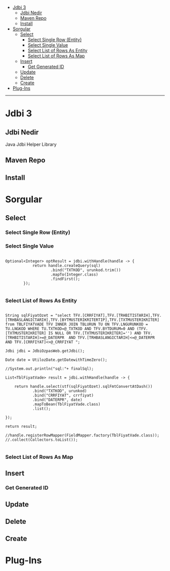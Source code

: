 


<!-- TOC -->

- [Jdbi 3](#jdbi-3)
    - [Jdbi Nedir](#jdbi-nedir)
    - [Maven Repo](#maven-repo)
    - [Install](#install)
- [Sorgular](#sorgular)
    - [Select](#select)
        - [Select Single Row (Entity)](#select-single-row-entity)
        - [Select Single Value](#select-single-value)
        - [Select List of Rows As Entity](#select-list-of-rows-as-entity)
        - [Select List of Rows As Map](#select-list-of-rows-as-map)
    - [Insert](#insert)
        - [Get Generated ID](#get-generated-id)
    - [Update](#update)
    - [Delete](#delete)
    - [Create](#create)
- [Plug-Ins](#plug-ins)

<!-- /TOC -->



----


# Jdbi 3

## Jdbi Nedir
Java Jdbi Helper Library


## Maven Repo


## Install




# Sorgular

## Select 

### Select Single Row (Entity)

### Select Single Value


```

Optional<Integer> optResult = jdbi.withHandle(handle -> {
			return handle.createQuery(sql)
					.bind("TXTKOD", urunkod.trim())
					.mapTo(Integer.class)
					.findFirst();
		});
        
```

### Select List of Rows As Entity

```

String sqlFiyatOzet = "select TFV.[CRRFIYAT],TFV.[TRHBITISTARIH],TFV.[TRHBASLANGICTARIH],TFV.[BYTMUSTERIKRITERTIP],TFV.[TXTMUSTERIKRITER] from TBLFIYATVADE TFV INNER JOIN TBLURUN TU ON TFV.LNGURUNKOD = TU.LNGKOD WHERE TU.TXTKOD=@_TXTKOD AND TFV.BYTDURUM=0 AND (TFV.[TXTMUSTERIKRITER] IS NULL OR TFV.[TXTMUSTERIKRITER]='') AND TFV.[TRHBITISTARIH]>=@_DATERPR  AND TFV.[TRHBASLANGICTARIH]<=@_DATERPR  AND TFV.[CRRFIYAT]<>@_CRRFIYAT ";

Jdbi jdbi = JdbiOzpasWeb.getJdbi();

Date date = UtilozDate.getDatewithTimeZero();

//System.out.println("sql:"+ finalSql);

List<TblFiyatVade> result = jdbi.withHandle(handle -> {
    
    return handle.select(stf(sqlFiyatOzet).sqlFmtConvertAtDash())
            .bind("TXTKOD", urunkod)
            .bind("CRRFIYAT", crrfiyat)
            .bind("DATERPR", date)
            .mapToBean(TblFiyatVade.class)
            .list();

});

return result;

```


```
//handle.registerRowMapper(FieldMapper.factory(TblFiyatVade.class));
//.collect(Collectors.toList());


```

### Select List of Rows As Map





## Insert



### Get Generated ID


## Update


## Delete


## Create




# Plug-Ins









